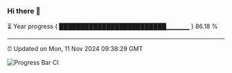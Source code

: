### Hi there 👋

⏳ Year progress { █████████████████████████▁▁▁▁▁ } 86.18 %

---

⏰ Updated on Mon, 11 Nov 2024 09:38:29 GMT

![Progress Bar CI](https://github.com/IshwaranRudhara/GIT-ACTION/workflows/Progress%20Bar%20CI/badge.svg)
